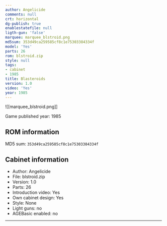 ```yaml
---
author: Angelicide
comments: null
crt: horizontal
dg-publish: true
enablestatefile: null
ligth-gun: 'false'
marquee: marquee_blstroid.png
md5sum: 353d49ca259585cf8c1e75303384334f
model: 'Yes'
parts: 26
rom: blstroid.zip
style: null
tags:
- cabinet
- 1985
title: Blasteroids
version: 1.0
video: 'Yes'
year: 1985
---
```


![[marquee_blstroid.png]]

Game published year: 1985

## ROM information

MD5 sum: `353d49ca259585cf8c1e75303384334f` 

## Cabinet information

- Author: Angelicide
- File: blstroid.zip
- Version: 1.0
- Parts: 26
- Introduction video: Yes
- Own cabinet design: Yes
- Style: None
- Light guns: no
- AGEBasic enabled: no

---
